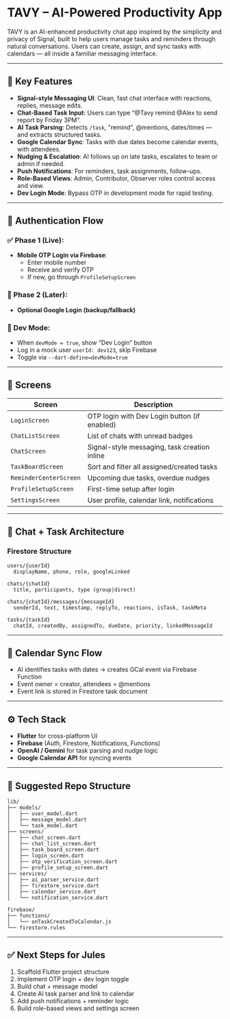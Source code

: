 
# TAVY – AI-Powered Productivity App

TAVY is an AI-enhanced productivity chat app inspired by the simplicity and privacy of Signal, built to help users manage tasks and reminders through natural conversations. Users can create, assign, and sync tasks with calendars — all inside a familiar messaging interface.

---

## 🚀 Key Features

- **Signal-style Messaging UI**: Clean, fast chat interface with reactions, replies, message edits.
- **Chat-Based Task Input**: Users can type “@Tavy remind @Alex to send report by Friday 3PM”.
- **AI Task Parsing**: Detects `/task`, "remind", @mentions, dates/times — and extracts structured tasks.
- **Google Calendar Sync**: Tasks with due dates become calendar events, with attendees.
- **Nudging & Escalation**: AI follows up on late tasks, escalates to team or admin if needed.
- **Push Notifications**: For reminders, task assignments, follow-ups.
- **Role-Based Views**: Admin, Contributor, Observer roles control access and view.
- **Dev Login Mode**: Bypass OTP in development mode for rapid testing.

---

## 🔐 Authentication Flow

### ✅ Phase 1 (Live):
- **Mobile OTP Login via Firebase**:
  - Enter mobile number
  - Receive and verify OTP
  - If new, go through `ProfileSetupScreen`

### 🔄 Phase 2 (Later):
- **Optional Google Login (backup/fallback)**

### 🧪 Dev Mode:
- When `devMode = true`, show “Dev Login” button
- Log in a mock user `userId: dev123`, skip Firebase
- Toggle via `--dart-define=devMode=true`

---

## 📱 Screens

| Screen | Description |
|--------|-------------|
| `LoginScreen` | OTP login with Dev Login button (if enabled) |
| `ChatListScreen` | List of chats with unread badges |
| `ChatScreen` | Signal-style messaging, task creation inline |
| `TaskBoardScreen` | Sort and filter all assigned/created tasks |
| `ReminderCenterScreen` | Upcoming due tasks, overdue nudges |
| `ProfileSetupScreen` | First-time setup after login |
| `SettingsScreen` | User profile, calendar link, notifications |

---

## 💬 Chat + Task Architecture

### Firestore Structure

```
users/{userId}
  displayName, phone, role, googleLinked

chats/{chatId}
  title, participants, type (group|direct)

chats/{chatId}/messages/{messageId}
  senderId, text, timestamp, replyTo, reactions, isTask, taskMeta

tasks/{taskId}
  chatId, createdBy, assignedTo, dueDate, priority, linkedMessageId
```

---

## 🔁 Calendar Sync Flow

- AI identifies tasks with dates → creates GCal event via Firebase Function
- Event owner = creator, attendees = @mentions
- Event link is stored in Firestore task document

---

## ⚙️ Tech Stack

- **Flutter** for cross-platform UI
- **Firebase** (Auth, Firestore, Notifications, Functions)
- **OpenAI / Gemini** for task parsing and nudge logic
- **Google Calendar API** for syncing events

---

## 📁 Suggested Repo Structure

```
lib/
├── models/
│   ├── user_model.dart
│   ├── message_model.dart
│   └── task_model.dart
├── screens/
│   ├── chat_screen.dart
│   ├── chat_list_screen.dart
│   ├── task_board_screen.dart
│   ├── login_screen.dart
│   ├── otp_verification_screen.dart
│   ├── profile_setup_screen.dart
├── services/
│   ├── ai_parser_service.dart
│   ├── firestore_service.dart
│   ├── calendar_service.dart
│   └── notification_service.dart

firebase/
├── functions/
│   └── onTaskCreatedToCalendar.js
└── firestore.rules
```

---

## ✅ Next Steps for Jules

1. Scaffold Flutter project structure
2. Implement OTP login + dev login toggle
3. Build chat + message model
4. Create AI task parser and link to calendar
5. Add push notifications + reminder logic
6. Build role-based views and settings screen
